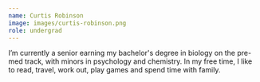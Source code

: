 ```yaml
---
name: Curtis Robinson
image: images/curtis-robinson.png
role: undergrad
---
```


I’m currently a senior earning my bachelor's degree in biology on the pre-med track, with minors in psychology and chemistry. In my free time, I like to read, travel, work out, play games and spend time with family.

